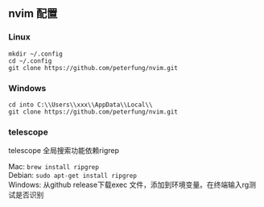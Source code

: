 ## nvim 配置
### Linux
```
mkdir ~/.config 
cd ~/.config
git clone https://github.com/peterfung/nvim.git
```

### Windows
```
cd into C:\\Users\\xxx\\AppData\\Local\\
git clone https://github.com/peterfung/nvim.git
```

### telescope
telescope 全局搜索功能依赖rigrep

Mac: `brew install ripgrep`  
Debian: `sudo apt-get install ripgrep`  
Windows: 从github release下载exec 文件，添加到环境变量。在终端输入rg测试是否识别
